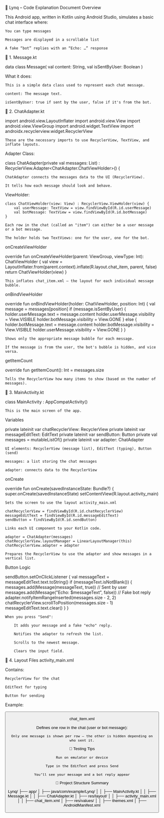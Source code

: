 
📄 Lynq – Code Explanation Document
Overview

This Android app, written in Kotlin using Android Studio, simulates a basic chat interface where:

    You can type messages

    Messages are displayed in a scrollable list

    A fake “bot” replies with an “Echo: …” response

📁 1. Message.kt

data class Message(
    val content: String,
    val isSentByUser: Boolean
)

What it does:

    This is a simple data class used to represent each chat message.

    content: The message text.

    isSentByUser: true if sent by the user, false if it's from the bot.

📁 2. ChatAdapter.kt

import android.view.LayoutInflater
import android.view.View
import android.view.ViewGroup
import android.widget.TextView
import androidx.recyclerview.widget.RecyclerView

    These are the necessary imports to use RecyclerView, TextView, and inflate layouts.

Adapter Class:

class ChatAdapter(private val messages: List<Message>) : RecyclerView.Adapter<ChatAdapter.ChatViewHolder>() {

    ChatAdapter connects the messages data to the UI (RecyclerView).

    It tells how each message should look and behave.

ViewHolder:

    class ChatViewHolder(view: View) : RecyclerView.ViewHolder(view) {
        val userMessage: TextView = view.findViewById(R.id.userMessage)
        val botMessage: TextView = view.findViewById(R.id.botMessage)
    }

    Each row in the chat (called an "item") can either be a user message or a bot message.

    The holder holds two TextViews: one for the user, one for the bot.

onCreateViewHolder

override fun onCreateViewHolder(parent: ViewGroup, viewType: Int): ChatViewHolder {
    val view = LayoutInflater.from(parent.context).inflate(R.layout.chat_item, parent, false)
    return ChatViewHolder(view)
}

    This inflates chat_item.xml — the layout for each individual message bubble.

onBindViewHolder

override fun onBindViewHolder(holder: ChatViewHolder, position: Int) {
    val message = messages[position]
    if (message.isSentByUser) {
        holder.userMessage.text = message.content
        holder.userMessage.visibility = View.VISIBLE
        holder.botMessage.visibility = View.GONE
    } else {
        holder.botMessage.text = message.content
        holder.botMessage.visibility = View.VISIBLE
        holder.userMessage.visibility = View.GONE
    }
}

    Shows only the appropriate message bubble for each message.

    If the message is from the user, the bot's bubble is hidden, and vice versa.

getItemCount

override fun getItemCount(): Int = messages.size

    Tells the RecyclerView how many items to show (based on the number of messages).

📁 3. MainActivity.kt

class MainActivity : AppCompatActivity()

    This is the main screen of the app.

Variables

private lateinit var chatRecyclerView: RecyclerView
private lateinit var messageEditText: EditText
private lateinit var sendButton: Button
private val messages = mutableListOf<Message>()
private lateinit var adapter: ChatAdapter

    UI elements: RecyclerView (message list), EditText (typing), Button (send)

    messages: a list storing the chat messages

    adapter: connects data to the RecyclerView

onCreate

override fun onCreate(savedInstanceState: Bundle?) {
    super.onCreate(savedInstanceState)
    setContentView(R.layout.activity_main)

    Sets the screen to use the layout activity_main.xml

    chatRecyclerView = findViewById(R.id.chatRecyclerView)
    messageEditText = findViewById(R.id.messageEditText)
    sendButton = findViewById(R.id.sendButton)

    Links each UI component to your Kotlin code.

    adapter = ChatAdapter(messages)
    chatRecyclerView.layoutManager = LinearLayoutManager(this)
    chatRecyclerView.adapter = adapter

    Prepares the RecyclerView to use the adapter and show messages in a vertical list.

Button Logic

sendButton.setOnClickListener {
    val messageText = messageEditText.text.toString()
    if (messageText.isNotBlank()) {
        messages.add(Message(messageText, true))  // Sent by user
        messages.add(Message("Echo: $messageText", false)) // Fake bot reply
        adapter.notifyItemRangeInserted(messages.size - 2, 2)
        chatRecyclerView.scrollToPosition(messages.size - 1)
        messageEditText.text.clear()
    }
}

    When you press "Send":

        It adds your message and a fake "echo" reply.

        Notifies the adapter to refresh the list.

        Scrolls to the newest message.

        Clears the input field.

📄 4. Layout Files
activity_main.xml

Contains:

    RecyclerView for the chat

    EditText for typing

    Button for sending

Example:

<LinearLayout>
    <RecyclerView android:id="@+id/chatRecyclerView"/>
    <EditText android:id="@+id/messageEditText"/>
    <Button android:id="@+id/sendButton"/>
</LinearLayout>

chat_item.xml

Defines one row in the chat (user or bot message):

<TextView android:id="@+id/userMessage" android:layout_gravity="end"/>
<TextView android:id="@+id/botMessage" android:layout_gravity="start"/>

    Only one message is shown per row — the other is hidden depending on who sent it.

🧪 Testing Tips

    Run on emulator or device

    Type in the EditText and press Send

    You’ll see your message and a bot reply appear

📁 Project Structure Summary

Lynq/
├── app/
│   ├── java/com/example/Lynq/
│   │   ├── MainActivity.kt
│   │   ├── Message.kt
│   │   ├── ChatAdapter.kt
│   ├── res/layout/
│   │   ├── activity_main.xml
│   │   ├── chat_item.xml
│   ├── res/values/
│   │   ├── themes.xml
│   ├── AndroidManifest.xml

